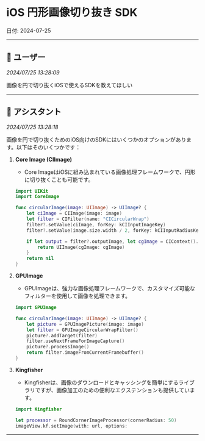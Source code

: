 # iOS 円形画像切り抜き SDK

日付: 2024-07-25

---

## 👤 ユーザー
*2024/07/25 13:28:09*

画像を円で切り抜くiOSで使えるSDKを教えてほしい

---

## 🤖 アシスタント
*2024/07/25 13:28:18*

画像を円で切り抜くためのiOS向けのSDKにはいくつかのオプションがあります。以下はそのいくつかです：

1. **Core Image (CIImage)**
   - Core ImageはiOSに組み込まれている画像処理フレームワークで、円形に切り抜くことも可能です。
   ```swift
   import UIKit
   import CoreImage

   func circularImage(image: UIImage) -> UIImage? {
       let ciImage = CIImage(image: image)
       let filter = CIFilter(name: "CICircularWrap")
       filter?.setValue(ciImage, forKey: kCIInputImageKey)
       filter?.setValue(image.size.width / 2, forKey: kCIInputRadiusKey)

       if let output = filter?.outputImage, let cgImage = CIContext().createCGImage(output, from: output.extent) {
           return UIImage(cgImage: cgImage)
       }
       return nil
   }
   ```

2. **GPUImage**
   - GPUImageは、強力な画像処理フレームワークで、カスタマイズ可能なフィルターを使用して画像を処理できます。
   ```swift
   import GPUImage

   func circularImage(image: UIImage) -> UIImage? {
       let picture = GPUImagePicture(image: image)
       let filter = GPUImageCircularWrapFilter()
       picture?.addTarget(filter)
       filter.useNextFrameForImageCapture()
       picture?.processImage()
       return filter.imageFromCurrentFramebuffer()
   }
   ```

3. **Kingfisher**
   - Kingfisherは、画像のダウンロードとキャッシングを簡単にするライブラリですが、画像加工のための便利なエクステンションも提供しています。
   ```swift
   import Kingfisher

   let processor = RoundCornerImageProcessor(cornerRadius: 50)
   imageView.kf.setImage(with: url, options:

---
